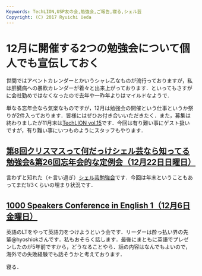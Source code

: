 ```yaml
---
Keywords: TechLION,USP友の会,勉強会,ご報告,寝る,シェル芸
Copyright: (C) 2017 Ryuichi Ueda
---
```


# <!--:ja-->12月に開催する2つの勉強会について個人でも宣伝しておく<!--:-->
<!--:ja-->世間ではアベントカレンダーとかいうシャレ乙なものが流行っておりますが，私は肝臓病への暴飲カレンダーが着々と出来上がっております．といってもさすがに会社勤めではなくなったので去年や一昨年よりはマイルドなようで．

単なる忘年会なら気楽なものですが，12月は勉強会の開催という仕事というか祭りが2件入っております．皆様にはぜひお付き合いいただきたく．また，募集は終わりましたが11月末は<a href="http://techlion.jp/archives/5442" target="_blank">TechLION vol.15</a>です．今回は有り難い事にゲスト扱いですが，有り難い事にいつものようにスタッフもやります．

<!--:--><!--more--><!--:ja-->

<h2><a href="http://usptomo.doorkeeper.jp/events/7204" target="_blank">第8回クリスマスって何だっけシェル芸なら知ってる勉強会&第26回忘年会的な定例会（12月22日日曜日）</a></h2>

言わずと知れた（←言い過ぎ）<a href="http://www.usptomo.com/PAGE=20131120USPSTUDY" target="_blank">シェル芸勉強会</a>です．今回は年末ということもあってまだ1/3くらいの埋まり状況です．

<h2><a href="http://1000.doorkeeper.jp/events/7292" target="_blank">1000 Speakers Conference in English 1（12月6日金曜日）</a></h2>

英語のLTをやって英語力をつけようという会です．リーダーは酔っ払い界の先輩\@hyoshiokさんです．私もおそらく話します．最後にまともに英語でプレゼンしたのが5年前ですから，どうなることやら．話の内容はなんでもよいので，海外での失敗経験でも話そうかと考えております．


寝る．

<!--:-->
